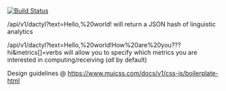 [![Build Status](https://travis-ci.org/intendlabs/dactyl.svg?branch=master)](https://travis-ci.org/indentlabs/dactyl)

/api/v1/dactyl?text=Hello,%20world! will return a JSON hash of linguistic analytics

/api/v1/dactyl?text=Hello,%20world!How%20are%20you???hi&metrics[]=verbs will allow you to specify which metrics you are interested in computing/receiving (_all_ by default)

Design guidelines @ https://www.muicss.com/docs/v1/css-js/boilerplate-html
